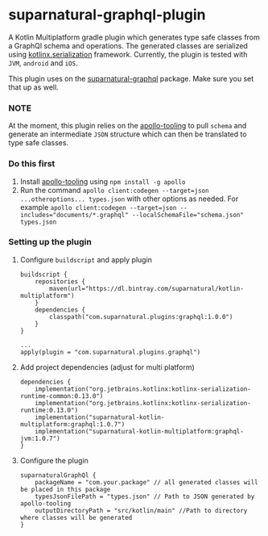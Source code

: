 # suparnatural-graphql-plugin

A Kotlin Multiplatform gradle plugin which generates type safe classes from a GraphQl schema and operations.
The generated classes are serialized using [kotlinx.serialization](https://github.com/Kotlin/kotlinx.serialization)
framework. Currently, the plugin is tested with `JVM`, `android` and `iOS`.

This plugin uses on the [suparnatural-graphql]() package. Make sure you set that up as well.

### NOTE
At the moment, this plugin relies on the [apollo-tooling](https://github.com/apollographql/apollo-tooling)
to pull `schema` and generate an intermediate `JSON` structure which can then be translated
to type safe classes.

### Do this first
1. Install [apollo-tooling](https://github.com/apollographql/apollo-tooling) using `npm install -g apollo`
2. Run the command `apollo client:codegen --target=json ...otheroptions... types.json` with other options as needed. For example
`apollo client:codegen --target=json --includes="documents/*.graphql" --localSchemaFile="schema.json" types.json`


### Setting up the plugin

1. Configure `buildscript` and apply plugin
   ```
   buildscript {
       repositories {
           maven(url="https://dl.bintray.com/suparnatural/kotlin-multiplatform")
       }
       dependencies {
           classpath("com.suparnatural.plugins:graphql:1.0.0")
       }
   }
   
   ...
   apply(plugin = "com.suparnatural.plugins.graphql")
   ```
2. Add project dependencies (adjust for multi platform)
   ```
   dependencies {
       implementation("org.jetbrains.kotlinx:kotlinx-serialization-runtime-common:0.13.0")
       implementation("org.jetbrains.kotlinx:kotlinx-serialization-runtime:0.13.0")
       implementation("suparnatural-kotlin-multiplatform:graphql:1.0.7")
       implementation("suparnatural-kotlin-multiplatform:graphql-jvm:1.0.7")
   }
   ```
3. Configure the plugin
   ```
   suparnaturalGraphQl {
       packageName = "com.your.package" // all generated classes will be placed in this package
       typesJsonFilePath = "types.json" // Path to JSON generated by apollo-tooling
       outputDirectoryPath = "src/kotlin/main" //Path to directory where classes will be generated
   }
   ```
